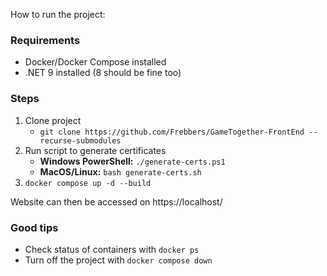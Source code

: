 How to run the project:

### Requirements
- Docker/Docker Compose installed
- .NET 9 installed (8 should be fine too)

### Steps
1. Clone project
    - `git clone https://github.com/Frebbers/GameTogether-FrontEnd --recurse-submodules`
2. Run script to generate certificates
    - **Windows PowerShell:** `./generate-certs.ps1`
    - **MacOS/Linux:** `bash generate-certs.sh`
3. `docker compose up -d --build`

Website can then be accessed on https://localhost/

### Good tips
- Check status of containers with `docker ps`
- Turn off the project with `docker compose down`
